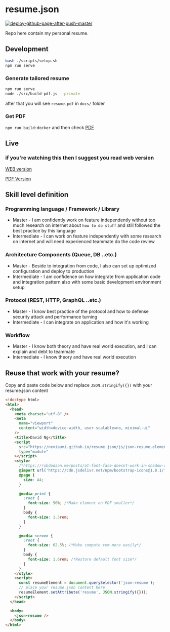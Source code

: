 # resume.json

[![deploy-github-page-after-push-master](https://github.com/davidNHK/resume.json/actions/workflows/deploy-gh-page.yml/badge.svg)](https://github.com/davidNHK/resume.json/actions/workflows/deploy-gh-page.yml)

Repo here contain my personal resume.

## Development

```bash
bash ./scripts/setup.sh
npm run serve
```

### Generate tailored resume

```bash
npm run serve
node ./src/build-pdf.js --private
```

after that you will see `resume.pdf` in `docs/` folder

### Get PDF

`npm run build:docker`
and then check [PDF](./docs/resume.pdf)

## Live

### if you're watching this then I suggest you read web version

[WEB version](https://neviaumi.github.io/resume.json/)

[PDF Version](https://neviaumi.github.io/resume.json/resume.pdf)

## Skill level definition

### Programming language / Framework / Library

- Master - I am confidently work on feature independently
  without too much research on internet about `how to do stuff`
  and still followed the best practice by this language
- Intermediate - I can work on feature independently
  with some research on internet and
  will need experienced teammate do the code review

### Architecture Components (Queue, DB ..etc.)

- Master - Beside to integration from code,
  I also can set up optimized configuration and deploy to production
- Intermediate - I am confidence on how integrate from application code
  and integration pattern also with some basic development environment setup

### Protocol (REST, HTTP, GraphQL ..etc.)

- Master - I know best practice of the protocol
  and how to defense security attack and performance turning
- Intermediate - I can integrate on application and how it's working

### Workflow

- Master - I know both theory and have real world execution,
  and I can explain and debt to teammate
- Intermediate - I know theory and have real world execution

## Reuse that work with your resume?

Copy and paste code below and replace `JSON.stringify({})`
with your resume.json content

```html
<!doctype html>
<html>
  <head>
    <meta charset="utf-8" />
    <meta
      name="viewport"
      content="width=device-width, user-scalable=no, minimal-ui"
    />
    <title>David Ng</title>
    <script
      src="https://neviaumi.github.io/resume.json/js/json-resume.element.js"
      type="module"
    ></script>
    <style>
      /*https://robdodson.me/posts/at-font-face-doesnt-work-in-shadow-dom/*/
      @import url('https://cdn.jsdelivr.net/npm/bootstrap-icons@1.8.1/font/bootstrap-icons.css');
      @page {
        size: A4;
      }

      @media print {
        :root {
          font-size: 50%; /*Make element on PDF smaller*/
        }
        body {
          font-size: 1.5rem;
        }
      }

      @media screen {
        :root {
          font-size: 62.5%; /*Make compute rem more easily*/
        }
        body {
          font-size: 1.6rem; /*Restore default font size*/
        }
      }
    </style>
    <script>
      const resumeElement = document.querySelector('json-resume');
      // place your resume.json content here
      resumeElement.setAttribute('resume', JSON.stringify({}));
    </script>
  </head>

  <body>
    <json-resume />
  </body>
</html>
```
